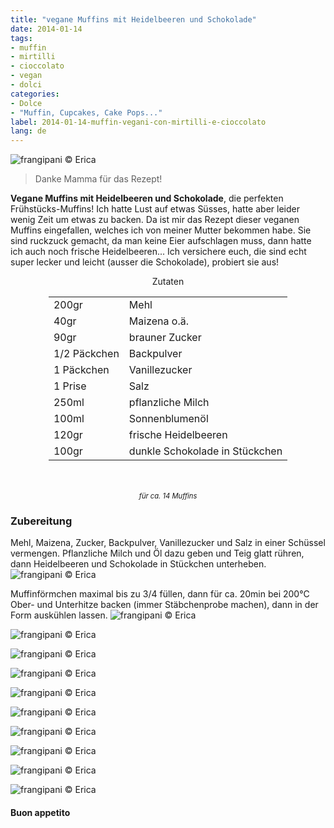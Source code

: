```yaml
---
title: "vegane Muffins mit Heidelbeeren und Schokolade"
date: 2014-01-14
tags:
- muffin
- mirtilli
- cioccolato
- vegan
- dolci
categories:
- Dolce
- "Muffin, Cupcakes, Cake Pops..."
label: 2014-01-14-muffin-vegani-con-mirtilli-e-cioccolato
lang: de 
---
```

![](../2014-01-14-muffin-con-mirtilli-e-cioccolato/header.jpg "frangipani © Erica")

> Danke Mamma für das Rezept!

**Vegane Muffins mit Heidelbeeren und Schokolade**, die perfekten Frühstücks-Muffins! Ich hatte Lust auf etwas Süsses, hatte aber leider wenig Zeit um etwas zu backen. Da ist mir das Rezept dieser veganen Muffins eingefallen, welches ich von meiner Mutter bekommen habe. Sie sind ruckzuck gemacht, da man keine Eier aufschlagen muss, dann hatte ich auch noch frische Heidelbeeren... Ich versichere euch, die sind echt super lecker und leicht (ausser die Schokolade), probiert sie aus!

<div id="wrapper" style="text-align: center">
  <div id="yourdiv" style="display: inline-block;">
    <div class="ingredients" itemscope itemtype="http://schema.org/Recipe">
      <span itemprop="name" style="display:none;">vegane Muffins mit Heidelbeeren und Schokolade</span>
      <span itemprop="recipeCategory" style="display:none;">Süsses</span>
      <img itemprop="image" style="display:none;" class="ignore-gallery-item" src="../2014-01-14-muffin-con-mirtilli-e-cioccolato/header.jpeg"/>
      <span itemprop="author" style="display:none;">Erica Raiano</span>
      <span itemprop="description" style="display:none;">Vegane Muffins mit Heidelbeeren und Schokolade, die perfekten Frühstücks-Muffins!</span>
      <div class="ingredients-title">Zutaten</div>
      <table>
        <tbody>
          <tr itemprop="recipeIngredient">
            <td>200gr</td>
            <td>Mehl</td>
          </tr>
          <tr itemprop="recipeIngredient">
            <td>40gr</td>
            <td>Maizena o.ä.</td>
          </tr>
          <tr itemprop="recipeIngredient">
            <td>90gr</td>
            <td>brauner Zucker</td>
          </tr>
          <tr itemprop="recipeIngredient">
            <td>1/2 Päckchen</td>
            <td>Backpulver</td>
          </tr>
          <tr itemprop="recipeIngredient">
            <td>1 Päckchen</td>
            <td>Vanillezucker</td>
          </tr>
          <tr itemprop="recipeIngredient">
            <td>1 Prise</td>
            <td>Salz</td>
          </tr>
          <tr itemprop="recipeIngredient">
            <td>250ml</td>
            <td>pflanzliche Milch</td>
          </tr>
          <tr itemprop="recipeIngredient">
            <td>100ml</td>
            <td>Sonnenblumenöl</td>
          </tr>
          <tr itemprop="recipeIngredient">
            <td>120gr</td>
            <td>frische Heidelbeeren</td>
          </tr>
          <tr itemprop="recipeIngredient">
            <td>100gr</td>
            <td>dunkle Schokolade in Stückchen</td>
          </tr>
        </tbody>
      </table>
      <br></br>
      <i class="pull-right" style="font-size: 80%;">für ca. 14 Muffins</i>
    </div>
  </div>
</div>


<h3>
  <font color="grey">
    <i class="fa-solid fa-gears"></i>
  </font> Zubereitung
</h3>

Mehl, Maizena, Zucker, Backpulver, Vanillezucker und Salz in einer Schüssel vermengen. Pflanzliche Milch und Öl dazu geben und Teig glatt rühren, dann Heidelbeeren und Schokolade in Stückchen unterheben.
![](../2014-01-14-muffin-con-mirtilli-e-cioccolato/impasto.jpg "frangipani © Erica")

Muffinförmchen maximal bis zu 3/4 füllen, dann für ca. 20min bei 200°C Ober- und Unterhitze backen (immer Stäbchenprobe machen), dann in der Form auskühlen lassen.
![](../2014-01-14-muffin-con-mirtilli-e-cioccolato/risultato1.jpg "frangipani © Erica")

![](../2014-01-14-muffin-con-mirtilli-e-cioccolato/risultato2.jpg "frangipani © Erica")

![](../2014-01-14-muffin-con-mirtilli-e-cioccolato/risultato3.jpg "frangipani © Erica")

![](../2014-01-14-muffin-con-mirtilli-e-cioccolato/risultato4.jpg "frangipani © Erica")

![](../2014-01-14-muffin-con-mirtilli-e-cioccolato/risultato5.jpg "frangipani © Erica")

![](../2014-01-14-muffin-con-mirtilli-e-cioccolato/risultato6.jpg "frangipani © Erica")

![](../2014-01-14-muffin-con-mirtilli-e-cioccolato/risultato7.jpg "frangipani © Erica")

![](../2014-01-14-muffin-con-mirtilli-e-cioccolato/risultato8.jpg "frangipani © Erica")

![](../2014-01-14-muffin-con-mirtilli-e-cioccolato/risultato9.jpg "frangipani © Erica")

![](../2014-01-14-muffin-con-mirtilli-e-cioccolato/risultato10.jpg "frangipani © Erica") 

<h4>Buon appetito
  <font color="red">
    <i class="fa-regular fa-face-smile"></i>
  </font>
</h4>